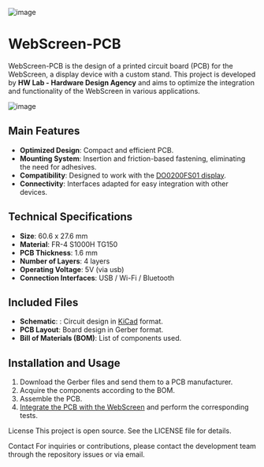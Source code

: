 ![image](https://github.com/user-attachments/assets/3aa54ad0-8005-4584-829c-aec8829fc97d)

# WebScreen-PCB

WebScreen-PCB is the design of a printed circuit board (PCB) for the WebScreen, a display device with a custom stand. This project is developed by **HW Lab - Hardware Design Agency** and aims to optimize the integration and functionality of the WebScreen in various applications.

![image](https://github.com/user-attachments/assets/be756f63-0cc8-4c64-a416-8b969eb5aa1d)

## Main Features
- **Optimized Design**: Compact and efficient PCB. 
- **Mounting System**: Insertion and friction-based fastening, eliminating the need for adhesives. 
- **Compatibility**: Designed to work with the [DO0200FS01 display](https://www.dwo.net.cn/pd.jsp?id=11919).
- **Connectivity**: Interfaces adapted for easy integration with other devices.
  
## Technical Specifications
- **Size**: 60.6 x 27.6 mm
- **Material**: FR-4 S1000H TG150
- **PCB Thickness**: 1.6 mm
- **Number of Layers**: 4 layers
- **Operating Voltage**: 5V (via usb)
- **Connection Interfaces**: USB / Wi-Fi / Bluetooth

## Included Files
- **Schematic**: : Circuit design in [KiCad](https://www.kicad.org/) format. 
- **PCB Layout**: Board design in Gerber format.
- **Bill of Materials (BOM)**: List of components used. 

## Installation and Usage  
1. Download the Gerber files and send them to a PCB manufacturer.  
2. Acquire the components according to the BOM.  
3. Assemble the PCB.  
4. [Integrate the PCB with the WebScreen](https://www.youtube.com/watch?v=CHH5L84EN5o&t=6s) and perform the corresponding tests.

License
This project is open source. See the LICENSE file for details.

Contact
For inquiries or contributions, please contact the development team through the repository issues or via email.
